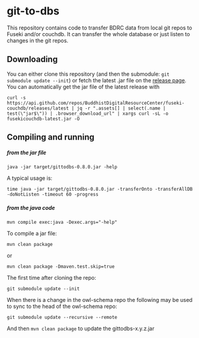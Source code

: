 # git-to-dbs 

This repository contains code to transfer BDRC data from local git repos to Fuseki and/or couchdb. It can transfer the whole database or just listen to changes in the git repos.

## Downloading

You can either clone this repository (and then the submodule: `git submodule update --init`) or fetch the latest .jar file on the [release page](https://github.com/BuddhistDigitalResourceCenter/fuseki-couchdb/releases). You can automatically get the jar file of the latest release with

```
curl -s https://api.github.com/repos/BuddhistDigitalResourceCenter/fuseki-couchdb/releases/latest | jq -r ".assets[] | select(.name | test(\"jar$\")) | .browser_download_url" | xargs curl -sL -o fusekicouchdb-latest.jar -O
```

## Compiling and running

##### from the jar file 

```
java -jar target/gittodbs-0.8.0.jar -help
```

A typical usage is:

```
time java -jar target/gittodbs-0.8.0.jar -transferOnto -transferAllDB -doNotListen -timeout 60 -progress
```

##### from the java code

```
mvn compile exec:java -Dexec.args="-help"
```

To compile a jar file:

```
mvn clean package
```
or
```
mvn clean package -Dmaven.test.skip=true
```

The first time after cloning the repo:

```
git submodule update --init
```

When there is a change in the owl-schema repo the following may be used to sync to the head of the owl-schema repo:

```
git submodule update --recursive --remote
```
And then ```mvn clean package``` to update the gittodbs-x.y.z.jar
